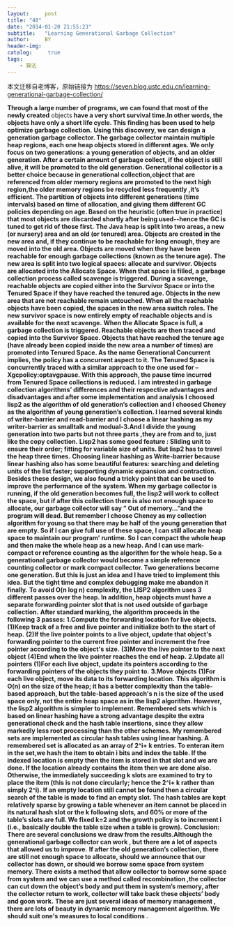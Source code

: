 ```yaml
---
layout:     post
title: "40"
date: "2014-01-20 21:55:23"
subtitle:   "Learning Generational Garbage Collection"
author:     BY
header-img:
catalog: 	 true
tags:
    - 算法
---
```


本文迁移自老博客，原始链接为 <https://seven.blog.ustc.edu.cn/learning-generational-garbage-collection/>

<strong>Through a large number of programs, we can found that most of the newly created</strong> objects<strong> have a very short survival time.In other words, the objects have only a short life cycle. This finding has been used to help optimize garbage collection.</strong>
<strong> Using this discovery, we can design a generation garbage collector. The garbage collector maintain multiple heap regions, each one heap objects stored in different ages. We only focus on two generations: a young generation of objects, and an older generation. After a certain amount of garbage collect, if the object is still alive, it will be promoted to the old generation. Generational collector is a better choice because in generational collection,object that are referenced from older memory regions are promoted to the next high region,the older memory regions be recycled less frequently ,it’s efficient.</strong>
<strong> The partition of objects into different generations (time intervals) based on time of allocation, and giving them different GC policies depending on age. Based on the heuristic (often true in practice) that most objects are discarded shortly after being used--hence the GC is tuned to get rid of those first.</strong>
<strong> The Java heap is split into two areas, a new (or nursery) area and an old (or tenured) area. Objects are created in the new area and, if they continue to be reachable for long enough, they are moved into the old area. Objects are moved when they have been reachable for enough garbage collections (known as the tenure age).</strong>
<strong> The new area is split into two logical spaces: allocate and survivor. Objects are allocated into the Allocate Space. When that space is filled, a garbage collection process called scavenge is triggered. During a scavenge, reachable objects are copied either into the Survivor Space or into the Tenured Space if they have reached the tenured age. Objects in the new area that are not reachable remain untouched. When all the reachable objects have been copied, the spaces in the new area switch roles. The new survivor space is now entirely empty of reachable objects and is available for the next scavenge.</strong>
<strong> When the Allocate Space is full, a garbage collection is triggered. Reachable objects are then traced and copied into the Survivor Space. Objects that have reached the tenure age (have already been copied inside the new area a number of times) are promoted into Tenured Space. As the name Generational Concurrent implies, the policy has a concurrent aspect to it. The Tenured Space is concurrently traced with a similar approach to the one used for –Xgcpolicy:optavgpause. With this approach, the pause time incurred from Tenured Space collections is reduced.</strong>
<strong> I am intrested in garbage collection algorithms’ differences and their respective advantages and disadvantages and after some implementation and analysis I choosed lisp2 as the algorithm of old generation’s collection and I choosed Cheney as the algorithm of young generation’s collection. I learned several kinds of writer-barrier and read-barrier and I choose a linear hashing as my writer-barrier as smalltalk and modual-3.And I divide the young generation into two parts but not three parts ,they are from and to, just like the copy collection.</strong>
<strong> Lisp2 has some good feature : Sliding unit to ensure their order; fitting for variable size of units. But lisp2 has to travel the heap three times.</strong>
<strong> Choosing linear hashing as Write-barrier because linear hashing also has some beautiful features: searching and deleting units of the list faster; supporting dynamic expansion and contraction.</strong>
<strong> Besides these design, we also found a tricky point that can be used to improve the performance of the system. When my garbage collector is running, if the old generation becomes full, the lisp2 will work to collect the space, but if after this collection there is also not enough space to allocate, our garbage collector will say ” Out of memory…”and the program will dead. But remember I choose Cheney as my collection algorithm for young so that there may be half of the young generation that are empty. So if I can give full use of these space, I can still allocate heap space to maintain our program’ runtime. So I can compact the whole heap and then make the whole heap as a new heap. And I can use mark-compact or reference counting as the algorithm for the whole heap. So a generational garbage collector would become a simple reference counting collector or mark compact collector. Two generations become one generation. But this is just an idea and I have tried to implement this idea. But the tight time and complex debugging make me abandon it finally.</strong>
<strong> To avoid O(n log n) complexity, the LISP2 algorithm uses 3 different passes over the heap. In addition, heap objects must have a separate forwarding pointer slot that is not used outside of garbage collection.</strong>
<strong> After standard marking, the algorithm proceeds in the following 3 passes:</strong>
<strong> 1.Compute the forwarding location for live objects.</strong>
<strong> (1)Keep track of a free and live pointer and initialize both to the start of heap.</strong>
<strong> (2)If the live pointer points to a live object, update that object's forwarding pointer to the current free pointer and increment the free pointer according to the object's size.</strong>
<strong> (3)Move the live pointer to the next object</strong>
<strong> (4)End when the live pointer reaches the end of heap.</strong>
<strong> 2.Update all pointers</strong>
<strong> (1)For each live object, update its pointers according to the forwarding pointers of the objects they point to.</strong>
<strong> 3.Move objects</strong>
<strong> (1)For each live object, move its data to its forwarding location.</strong>
<strong> This algorithm is O(n) on the size of the heap; it has a better complexity than the table-based approach, but the table-based approach's n is the size of the used space only, not the entire heap space as in the lisp2 algorithm. However, the lisp2 algorithm is simpler to implement.</strong>
<strong> Remembered sets which is based on linear hashing have a strong advantage despite the extra generational check and the hash table insertions, since they allow markedly less root processing than the other schemes.</strong>
<strong> My remembered sets are implemented as circular hash tables using linear hashing. A remembered set is allocated as an array of 2^i+ k entries. To enteran item in the set,we hash the item to obtain i bits and index the table. If the indexed location is empty then the item is stored in that slot and we are done. If the location already contains the item then we are done also. Otherwise, the immediately succeeding k slots are examined to try to place the item (this is not done circularly; hence the 2^i+ k rather than simply 2^i).</strong>
<strong> If an empty location still cannot be found then a circular search of the table is made to find an empty slot. The hash tables are kept relatively sparse by growing a table whenever an item cannot be placed in its natural hash slot or the k following slots, and 60% or more of the table’s slots are full. We fixed k=2 and the growth policy is to increment i (i.e., basically double the table size when a table is grown).</strong>
<strong> Conclusion:</strong>
<strong> There are several conclusions we draw from the results.Although the generational garbage collector can work , but there are a lot of aspects that allowed us to improve.</strong>
<strong> If after the old generation’s collection, there are still not enough space to allocate, should we announce that our collector has down, or should we borrow some space from system memory. There exists a method that allow collector to borrow some space from system and we can use a method called recombination ,the collector can cut down the object’s body and put them in system’s memory, after the collector return to work, collector will take back these objects’ body and goon work.</strong>
<strong> These are just several ideas of memory management , there are lots of beauty in dynamic memory management algorithm. We should suit one's measures to local conditions .</strong>
